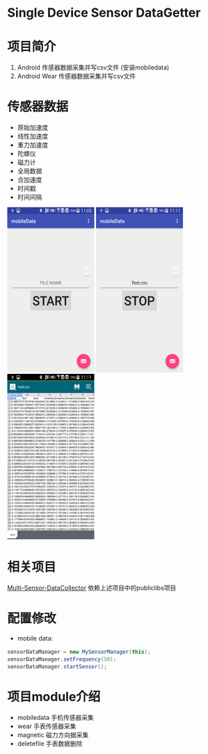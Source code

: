 Single Device Sensor DataGetter
===

# 项目简介
1. Android 传感器数据采集并写csv文件 (安装mobiledata)
2. Android Wear 传感器数据采集并写csv文件

# 传感器数据
* 原始加速度
* 线性加速度
* 重力加速度
* 陀螺仪
* 磁力计
* 全局数据
* 合加速度
* 时间戳
* 时间间隔

<img src="./imgs/1.png" width=200 height=380 />
<img src="./imgs/2.png" width=200 height=380/>
<img src="./imgs/3.png" width=200 height=380/>

# 相关项目
[Multi-Sensor-DataCollector](https://github.com/LeoCai/Multi-Sensor-DataCollector)
依赖上述项目中的publiclibs项目

# 配置修改
* mobile data:
```java
sensorDataManager = new MySensorManager(this);
sensorDataManager.setFrequency(50);
sensorDataManager.startSensor();
```
# 项目module介绍
* mobiledata 手机传感器采集
* wear 手表传感器采集
* magnetic 磁力方向据采集
* deletefile 手表数据删除
